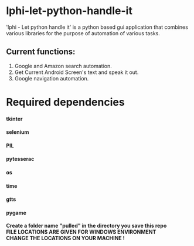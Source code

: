 # lphi-let-python-handle-it
'lphi - Let python handle it' is a python based gui application that combines various libraries for the purpose of automation of various tasks.
## Current functions:
 1. Google and Amazon search automation.
 2. Get Current Android Screen's text and speak it out.
 3. Google navigation automation.

# **Required dependencies** 

#### tkinter
#### selenium 
#### PIL
#### pytesserac
#### os
#### time
#### gtts
#### pygame
**Create a folder name "pulled" in the directory you save this repo**<br>
**FILE LOCATIONS ARE GIVEN FOR WINDOWS ENVIRONMENT**<br>
**CHANGE THE LOCATIONS ON YOUR MACHINE !**
